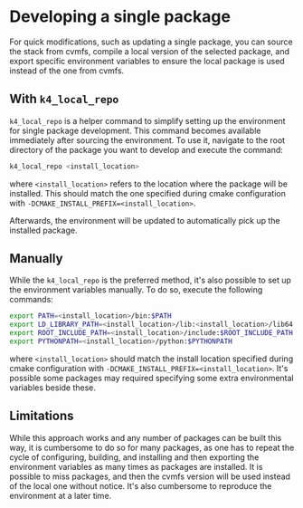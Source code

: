 # Developing a single package

For quick modifications, such as updating a single package, you can source the stack from cvmfs, compile a local version of the selected package, and export specific environment variables to ensure the local package is used instead of the one from cvmfs.

## With `k4_local_repo`

`k4_local_repo` is a helper command to simplify setting up the environment for single package development. This command becomes available immediately after sourcing the environment. To use it, navigate to the root directory of the package you want to develop and execute the command:

```bash
k4_local_repo <install_location>
```

where `<install_location>` refers to the location where the package will be installed. This should match the one specified during cmake configuration with `-DCMAKE_INSTALL_PREFIX=<install_location>`.

Afterwards, the environment will be updated to automatically pick up the installed package.

## Manually

While the `k4_local_repo` is the preferred method, it's also possible to set up the environment variables manually. To do so, execute the following commands:

```bash
export PATH=<install_location>/bin:$PATH
export LD_LIBRARY_PATH=<install_location>/lib:<install_location>/lib64:$LD_LIBRARY_PATH
export ROOT_INCLUDE_PATH=<install_location>/include:$ROOT_INCLUDE_PATH
export PYTHONPATH=<install_location>/python:$PYTHONPATH
```

where `<install_location>` should match the install location specified during cmake configuration with `-DCMAKE_INSTALL_PREFIX=<install_location>`. It's possible some packages may required specifying some extra environmental variables beside these.

## Limitations

While this approach works and any number of packages can be built this way, it is cumbersome to do so for many packages, as one has to repeat the cycle of configuring, building, and installing and then exporting the environment variables as many times as packages are installed. It is possible to miss packages, and then the cvmfs version will be used instead of the local one without notice. It's also cumbersome to reproduce the environment at a later time.
